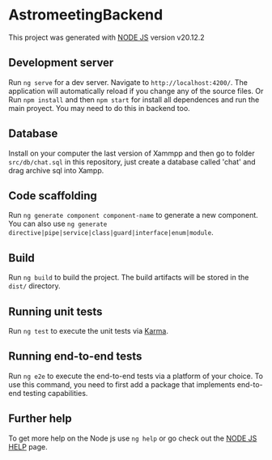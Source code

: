 # AstromeetingBackend

This project was generated with [NODE JS](https://github.com/nodejs) version v20.12.2

## Development server

Run `ng serve` for a dev server. Navigate to `http://localhost:4200/`. The application will automatically reload if you change any of the source files.
Or Run `npm install` and then `npm start` for install all dependences and run the main proyect. You may need to do this in backend too.

## Database

Install on your computer the last version of Xammpp and then go to folder `src/db/chat.sql` in this repository, just create a database called 'chat' and drag archive sql into Xampp.

## Code scaffolding

Run `ng generate component component-name` to generate a new component. You can also use `ng generate directive|pipe|service|class|guard|interface|enum|module`.

## Build

Run `ng build` to build the project. The build artifacts will be stored in the `dist/` directory.

## Running unit tests

Run `ng test` to execute the unit tests via [Karma](https://karma-runner.github.io).

## Running end-to-end tests

Run `ng e2e` to execute the end-to-end tests via a platform of your choice. To use this command, you need to first add a package that implements end-to-end testing capabilities.

## Further help

To get more help on the Node js use `ng help` or go check out the [NODE JS HELP](https://github.com/nodejs/help) page.
